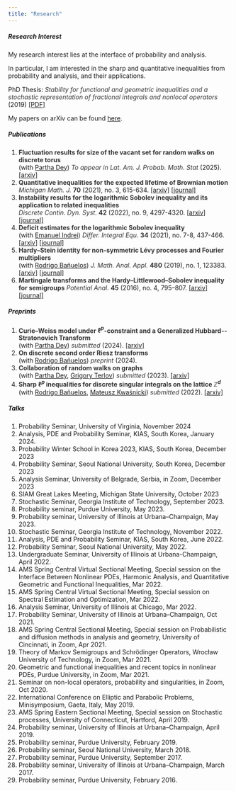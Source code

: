```yaml
---
title: "Research"
---
```


##### Research Interest

My research interest lies at the interface of probability and analysis. 

In particular, I am interested in the sharp and quantitative inequalities from probability and analysis, and their applications.

PhD Thesis: *Stability for functional and geometric inequalities and a stochastic representation of fractional integrals and nonlocal operators* (2019) [[PDF]](thesis-daesungk.pdf)

My papers on arXiv can be found [here](https://arxiv.org/a/kim_d_6.html).

##### Publications 
1. **Fluctuation results for size of the vacant set for random walks on discrete torus**<br>
   (with [Partha Dey](http://psdey.web.illinois.edu)) *To appear in Lat. Am. J. Probab. Math. Stat* (2025).       [[arxiv]](https://arxiv.org/abs/2108.06450)
2. **Quantitative inequalities for the expected lifetime of Brownian motion**<br>
   *Michigan Math. J.*  **70** (2021), no. 3, 615-634.  [[arxiv]](https://arxiv.org/abs/1904.09565) [[journal]](https://doi.org/10.1307/mmj/1593136867)
3. **Instability results for the logarithmic Sobolev inequality and its application to related inequalities**<br>
   *Discrete Contin. Dyn. Syst.* **42** (2022), no. 9, 4297-4320.    [[arxiv]](https://arxiv.org/abs/1805.06272) [[journal]](https://www.aimsciences.org/article/doi/10.3934/dcds.2022053)
4. **Deficit estimates for the logarithmic Sobolev inequality**<br>
   (with [Emanuel Indrei](https://www.math.purdue.edu/~eindrei/Main.html)) *Differ. Integral Equ.*  **34** (2021), no. 7-8, 437-466.    [[arxiv]](https://arxiv.org/abs/1805.06107) [[journal]](https://projecteuclid.org/journals/differential-and-integral-equations/volume-34/issue-7_2f_8/Deficit-estimates-for-the-Logarithmic-Sobolev/die034-0708-437.full) 
5. **Hardy–Stein identity for non-symmetric Lévy processes and Fourier multipliers**<br>
   (with [Rodrigo Bañuelos](https://www.math.purdue.edu/people/bio/banuelos/home)) *J. Math. Anal. Appl.* **480** (2019), no. 1, 123383.  [[arxiv]](https://arxiv.org/abs/1702.06573) [[journal]](https://www.sciencedirect.com/science/article/abs/pii/S0022247X19306511?via%3Dihub) 
6. **Martingale transforms and the Hardy–Littlewood–Sobolev inequality for semigroups**
   *Potential Anal.* **45** (2016), no. 4, 795–807. [[arxiv]](https://arxiv.org/abs/1506.01208) [[journal]](https://link.springer.com/article/10.1007/s11118-016-9571-0)


##### Preprints
1. **Curie–Weiss model under $\ell^p$-constraint and a Generalized Hubbard--Stratonovich Transform**<br>
   (with [Partha Dey](http://psdey.web.illinois.edu)) *submitted* (2024). [[arxiv]](https://arxiv.org/abs/2407.04875)
2. **On discrete second order Riesz transforms**<br>
   (with [Rodrigo Bañuelos](https://www.math.purdue.edu/people/bio/banuelos/home)) *preprint* (2024).
3. **Collaboration of random walks on graphs**<br>
   (with [Partha Dey](http://psdey.web.illinois.edu), [Grigory Terlov](https://sites.google.com/view/gterlov/home)) *submitted* (2023).   [[arxiv]](https://arxiv.org/abs/2302.14241)
4. **Sharp $\ell^p$ inequalities for discrete singular integrals on the lattice $\mathbb{Z}^d$**<br>
   (with [Rodrigo Bañuelos](https://www.math.purdue.edu/people/bio/banuelos/home), [Mateusz Kwaśnicki](http://prac.im.pwr.edu.pl/~kwasnicki/papers.php)) *submitted* (2022).    [[arxiv]](https://arxiv.org/abs/2209.09737)



##### Talks

1. Probability Seminar, University of Virginia, November 2024
2. Analysis, PDE and Probability Seminar,  KIAS, South Korea,  January 2024.   
3. Probability Winter School in Korea 2023, KIAS, South Korea, December 2023
4. Probability Seminar, Seoul National University, South Korea, December 2023
5. Analysis Seminar, University of Belgrade, Serbia, in Zoom, December 2023
6. SIAM Great Lakes Meeting, Michigan State University, October 2023
7. Stochastic Seminar,  Georgia Institute of Technology,  September 2023.   
8. Probability seminar,  Purdue University,  May 2023.   
9. Probability seminar,  University of Illinois at Urbana–Champaign,  May 2023.   
10. Stochastic Seminar,  Georgia Institute of Technology,  November 2022.   
11. Analysis, PDE and Probability Seminar,  KIAS, South Korea,  June 2022.   
12. Probability Seminar,  Seoul National University,  May 2022.   
13. Undergraduate Seminar,  University of Illinois at Urbana-Champaign,  April 2022. 
14. AMS Spring Central Virtual Sectional Meeting, Special session on the Interface Between Nonlinear PDEs, Harmonic Analysis, and Quantitative Geometric and Functional Inequalities,  Mar 2022.   
15. AMS Spring Central Virtual Sectional Meeting, Special session on Spectral Estimation and Optimization,  Mar 2022.   
16. Analysis Seminar,  University of Illinois at Chicago,  Mar 2022.   
17. Probability Seminar,  University of Illinois at Urbana–Champaign,  Oct 2021.   
18. AMS Spring Central Sectional Meeting, Special session on Probabilistic and diffusion methods in analysis and geometry,  University of Cincinnati, in Zoom,  Apr 2021.   
19. Theory of Markov Semigroups and Schrödinger Operators,  Wrocław University of Technology, in Zoom,  Mar 2021. 
20. Geometric and functional inequalities and recent topics in nonlinear PDEs,  Purdue University, in Zoom,  Mar 2021.
21. Seminar on non-local operators, probability and singularities,  in Zoom,  Oct 2020.
22. International Conference on Elliptic and Parabolic Problems, Minisymposium,  Gaeta, Italy,  May 2019.   
23. AMS Spring Eastern Sectional Meeting, Special session on Stochastic processes,  University of Connecticut, Hartford,  April 2019.   
24. Probability seminar,  University of Illinois at Urbana–Champaign,  April 2019.   
25. Probability seminar,  Purdue University,  February 2019.   
26. Probability seminar,  Seoul National University,  March 2018.   
27. Probability seminar,  Purdue University,  September 2017.   
28. Probability seminar,  University of Illinois at Urbana–Champaign,  March 2017.   
29. Probability seminar,  Purdue University,  February 2016.   

<style>
em, strong {
  color: #333;
}
</style>
